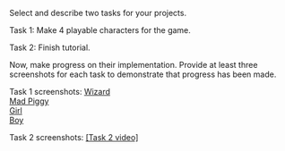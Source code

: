 Select and describe two tasks for your projects.

Task 1: Make 4 playable characters for the game.

Task 2: Finish tutorial. 

Now, make progress on their implementation.  Provide at least three screenshots for each task to demonstrate that progress has been made.  

Task 1 screenshots:
[Wizard](https://drive.google.com/file/d/1JxrQxmyfFGu17HeWy_8OIDx0GEjmJ5Kj/view?usp=sharing)  
[Mad Piggy](https://drive.google.com/file/d/1mq7Hx4leh86EmYBrskI78nTNgytmYLYY/view?usp=drive_link)  
[Girl](https://drive.google.com/file/d/1ByOLKUO4nI2pOJF65JLDUnPQtD8tqhor/view?usp=drive_link)  
[Boy](https://drive.google.com/file/d/11wH3ulwYxSUh8pxCnMZlq7LCplRiQPLH/view?usp=drive_link)  

Task 2 screenshots:
[[Task 2 video]](https://drive.google.com/file/d/1DaTM2MeJmLbnEQXt1LSG_58orSGgtBTW/view?usp=sharing)